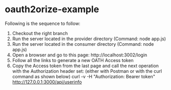 # oauth2orize-example

Following is the sequence to follow:

1. Checkout the right branch
2. Run the server located in the provider directory (Command: node app.js)
3. Run the server located in the consumer directory (Command: node app.js)
4. Open a browser and go to this page:  http://localhost:3002/login
5. Follow all the links to generate a new OATH Access token
6. Copy the Access token from the last page and call the next operation with the Authorization header set:
  (either with Postman or with the curl command as shown below)
   curl -v -H "Authorization: Bearer token" http://127.0.0.1:3000/api/userinfo
